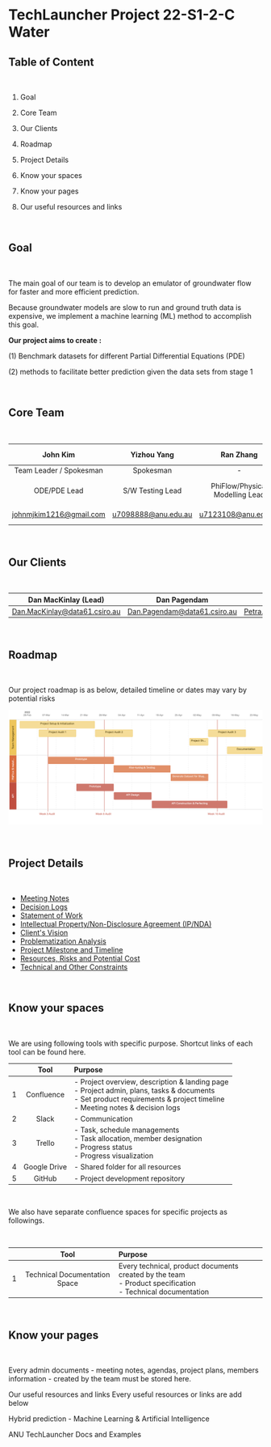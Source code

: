 # TechLauncher Project 22-S1-2-C Water

## Table of Content

</br>

1. Goal

2. Core Team

3. Our Clients

4. Roadmap

5. Project Details

6. Know your spaces

7. Know your pages

8. Our useful resources and links

</br>

## Goal

</br>

The main goal of our team is to develop an emulator of groundwater flow for faster and more efficient prediction.

Because groundwater models are slow to run and ground truth data is expensive, we implement a machine learning (ML) method to accomplish this goal.

**Our project aims to create :**

(1) Benchmark datasets for different Partial Differential Equations (PDE)

(2) methods to facilitate better prediction given the data sets from stage 1

</br>

## Core Team

</br>

|John Kim|Yizhou Yang|Ran Zhang|Tianqi Wang|Simon Brown|Gefei Shan|
|:-:|:-:|:-:|:-:|:-:|:-:|
|Team Leader / Spokesman|Spokesman|-|-|-|-|
|ODE/PDE Lead|S/W Testing Lead|PhiFlow/Physical Modelling Lead|Machine Learning Lead|Programming Lead|API Development Lead|
|johnmjkim1216@gmail.com|u7098888@anu.edu.au|u7123108@anu.edu.au|contact details|contact details|contact details|

</br>

## Our Clients

</br>

|Dan MacKinlay (Lead)|Dan Pagendam|Petra Kuhnert|
|:-:|:-:|:-:|
|Dan.MacKinlay@data61.csiro.au|Dan.Pagendam@data61.csiro.au|Petra.Kuhnert@data61.csiro.au|

</br>

## Roadmap

</br>

Our project roadmap is as below, detailed timeline or dates may vary by potential risks

![roadmap](/assets/images/ProjectWaterRoadmap.png)

</br>

## Project Details

</br>

- [Meeting Notes](/Meeting%20Notes)
- [Decision Logs](https://github.com/verdantwynnd/techlauncher-water-landingpage/tree/main/Decision%20Log)
- [Statement of Work](https://github.com/verdantwynnd/techlauncher-water-landingpage/blob/main/Project%20Agreements%20and%20Contract/Statement%20of%20Work%20(SoW).md)
- [Intellectual Property/Non-Disclosure Agreement (IP/NDA)](https://github.com/verdantwynnd/techlauncher-water-landingpage/blob/main/Project%20Agreements%20and%20Contract/Intellectual%20Property%20or%20Non-Disclosure%20Agreement%20(IP%20or%20NDA).md)
- [Client's Vision](https://github.com/verdantwynnd/techlauncher-water-landingpage/blob/main/Project%20Details/Client's%20Vision.md)
- [Problematization Analysis](https://github.com/verdantwynnd/techlauncher-water-landingpage/blob/main/Project%20Details/Problematization%20Analysis.md)
- [Project Milestone and Timeline](https://github.com/verdantwynnd/techlauncher-water-landingpage/blob/main/Project%20Details/Project%20Milestone%20and%20Timeline.md)
- [Resources, Risks and Potential Cost](https://github.com/verdantwynnd/techlauncher-water-landingpage/blob/main/Project%20Details/Resources,%20Risks%20and%20Potential%20costs.md)
- [Technical and Other Constraints](https://github.com/verdantwynnd/techlauncher-water-landingpage/blob/main/Project%20Details/Technical%20and%20other%20constraints.md)

</br>

## Know your spaces

</br>

We are using following tools with specific purpose. Shortcut links of each tool can be found here.

||Tool|Purpose|
|:-:|:-:|:-|
|1|Confluence|- Project overview, description & landing page</br> - Project admin, plans, tasks & documents</br> - Set product requirements & project timeline</br> - Meeting notes & decision logs|
|2|Slack|- Communication|
|3|Trello|- Task, schedule managements</br> - Task allocation, member designation</br> - Progress status</br> - Progress visualization|
|4|Google Drive|- Shared folder for all resources|
|5|GitHub|- Project development repository|

</br>

We also have separate confluence spaces for specific projects as followings.

</br>

||Tool|Purpose|
|:-:|:-:|:-|
|1|Technical Documentation Space|Every technical, product documents created by the team</br> - Product specification</br> - Technical documentation|

</br>

## Know your pages

</br>

Every admin documents - meeting notes, agendas, project plans, members information - created by the team must be stored here.

Our useful resources and links
Every useful resources or links are add below

Hybrid prediction - Machine Learning & Artificial Intelligence

ANU TechLauncher Docs and Examples
